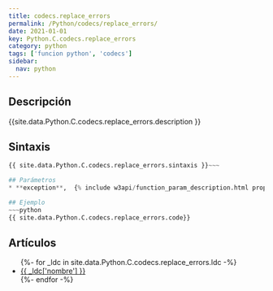 ```yaml
---
title: codecs.replace_errors
permalink: /Python/codecs/replace_errors/
date: 2021-01-01
key: Python.C.codecs.replace_errors
category: python
tags: ['funcion python', 'codecs']
sidebar: 
  nav: python
---
```


## Descripción
{{site.data.Python.C.codecs.replace_errors.description }}

## Sintaxis
~~~python
{{ site.data.Python.C.codecs.replace_errors.sintaxis }}~~~

## Parámetros
* **exception**,  {% include w3api/function_param_description.html propiedad=site.data.Python.C.codecs.replace_errors valor="exception" %}

## Ejemplo
~~~python
{{ site.data.Python.C.codecs.replace_errors.code}}
~~~

## Artículos
<ul>
{%- for _ldc in site.data.Python.C.codecs.replace_errors.ldc -%}
   <li>
       <a href="{{_ldc['url'] }}">{{ _ldc['nombre'] }}</a>
   </li>
{%- endfor -%}
</ul>
